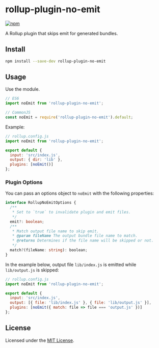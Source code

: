 # rollup-plugin-no-emit

[![npm](https://img.shields.io/npm/v/rollup-plugin-no-emit.svg)](https://www.npmjs.com/package/rollup-plugin-no-emit)

A Rollup plugin that skips emit for generated bundles.

## Install

```sh
npm install --save-dev rollup-plugin-no-emit
```

## Usage

Use the module.

```javascript
// ES6
import noEmit from 'rollup-plugin-no-emit';

// CommonJS
const noEmit = require('rollup-plugin-no-emit').default;
```

Example:

```javascript
// rollup.config.js
import noEmit from 'rollup-plugin-no-emit';

export default {
  input: 'src/index.js',
  output: { dir: 'lib' },
  plugins: [noEmit()]
};
```

### Plugin Options

You can pass an options object to `noEmit` with the following properties:

```typescript
interface RollupNoEmitOptions {
  /**
   * Set to `true` to invalidate plugin and emit files.
   */
  emit?: boolean;
  /**
   * Match output file name to skip emit.
   * @param fileName The output bundle file name to match.
   * @returns Determines if the file name will be skipped or not.
   */
  match?(fileName: string): boolean;
}
```

In the example below, output file `lib/index.js` is emitted while `lib/output.js` is skipped:

```javascript
// rollup.config.js
import noEmit from 'rollup-plugin-no-emit';

export default {
  input: 'src/index.js',
  output: [{ file: 'lib/index.js' }, { file: 'lib/output.js' }],
  plugins: [noEmit({ match: file => file === 'output.js' })]
};
```

## License

Licensed under the [MIT License](LICENSE).
